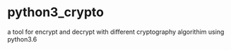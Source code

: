 # python3_crypto
a tool for encrypt and decrypt with different cryptography algorithim using python3.6
